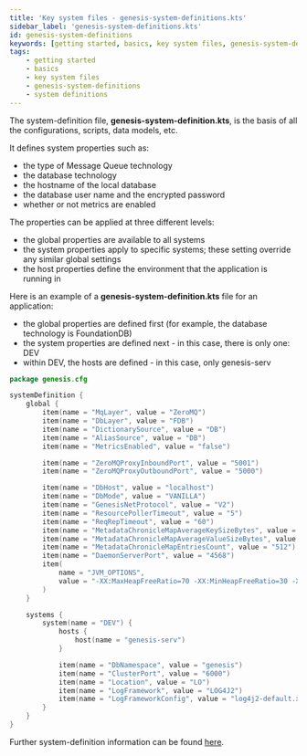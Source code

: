 ```yaml
---
title: 'Key system files - genesis-system-definitions.kts'
sidebar_label: 'genesis-system-definitions.kts'
id: genesis-system-definitions
keywords: [getting started, basics, key system files, genesis-system-definitions, system definitions]
tags:
    - getting started
    - basics
    - key system files
    - genesis-system-definitions
    - system definitions
---
```


The system-definition file, **genesis-system-definition.kts**, is the basis of all the configurations, scripts, data models, etc. 

It defines system properties such as:

- the type of Message Queue technology
- the database technology 
- the hostname of the local database
- the database user name and the encrypted password
- whether or not metrics are enabled

The properties can be applied at three different levels:

- the global properties are available to all systems 
- the system properties apply to specific systems; these setting override any similar global settings
- the host properties define the environment that the application is running in


Here is an example of a **genesis-system-definition.kts** file for an application:

- the global properties are defined first (for example, the database technology is FoundationDB)
- the system properties are defined next - in this case, there is only one: DEV
- within DEV, the hosts are defined - in this case, only genesis-serv

```kotlin
package genesis.cfg

systemDefinition {
    global {
        item(name = "MqLayer", value = "ZeroMQ")
        item(name = "DbLayer", value = "FDB")
        item(name = "DictionarySource", value = "DB")
        item(name = "AliasSource", value = "DB")
        item(name = "MetricsEnabled", value = "false")

        item(name = "ZeroMQProxyInboundPort", value = "5001")
        item(name = "ZeroMQProxyOutboundPort", value = "5000")

        item(name = "DbHost", value = "localhost")
        item(name = "DbMode", value = "VANILLA")
        item(name = "GenesisNetProtocol", value = "V2")
        item(name = "ResourcePollerTimeout", value = "5")
        item(name = "ReqRepTimeout", value = "60")
        item(name = "MetadataChronicleMapAverageKeySizeBytes", value = "128")
        item(name = "MetadataChronicleMapAverageValueSizeBytes", value = "1024")
        item(name = "MetadataChronicleMapEntriesCount", value = "512")
        item(name = "DaemonServerPort", value = "4568")
        item(
            name = "JVM_OPTIONS",
            value = "-XX:MaxHeapFreeRatio=70 -XX:MinHeapFreeRatio=30 -XX:+UseG1GC -XX:+UseStringDeduplication -XX:OnOutOfMemoryError=\"handleOutOfMemoryError.sh %p\""
        )
    }

    systems {
        system(name = "DEV") {
            hosts {
                host(name = "genesis-serv")
            }

            item(name = "DbNamespace", value = "genesis")
            item(name = "ClusterPort", value = "6000")
            item(name = "Location", value = "LO")
            item(name = "LogFramework", value = "LOG4J2")
            item(name = "LogFrameworkConfig", value = "log4j2-default.xml")
        }
    }
}
```

Further system-definition information can be found [here](/server/configuring-runtime/system-definitions/).
